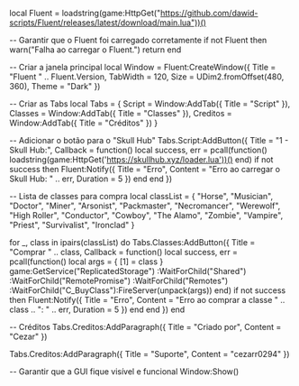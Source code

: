 local Fluent = loadstring(game:HttpGet("https://github.com/dawid-scripts/Fluent/releases/latest/download/main.lua"))()

-- Garantir que o Fluent foi carregado corretamente
if not Fluent then
    warn("Falha ao carregar o Fluent.")
    return
end

-- Criar a janela principal
local Window = Fluent:CreateWindow({
    Title = "Fluent " .. Fluent.Version,
    TabWidth = 120,
    Size = UDim2.fromOffset(480, 360),
    Theme = "Dark"
})

-- Criar as Tabs
local Tabs = {
    Script = Window:AddTab({ Title = "Script" }),
    Classes = Window:AddTab({ Title = "Classes" }),
    Creditos = Window:AddTab({ Title = "Créditos" })
}

-- Adicionar o botão para o "Skull Hub"
Tabs.Script:AddButton({
    Title = "1 - Skull Hub:",
    Callback = function()
        local success, err = pcall(function()
            loadstring(game:HttpGet('https://skullhub.xyz/loader.lua'))()
        end)
        if not success then
            Fluent:Notify({
                Title = "Erro",
                Content = "Erro ao carregar o Skull Hub: " .. err,
                Duration = 5
            })
        end
    end
})

-- Lista de classes para compra
local classList = {
    "Horse", "Musician", "Doctor", "Miner", "Arsonist", "Packmaster",
    "Necromancer", "Werewolf", "High Roller", "Conductor", "Cowboy",
    "The Alamo", "Zombie", "Vampire", "Priest", "Survivalist", "Ironclad"
}

for _, class in ipairs(classList) do
    Tabs.Classes:AddButton({
        Title = "Comprar " .. class,
        Callback = function()
            local success, err = pcall(function()
                local args = { [1] = class }
                game:GetService("ReplicatedStorage")
                    :WaitForChild("Shared")
                    :WaitForChild("RemotePromise")
                    :WaitForChild("Remotes")
                    :WaitForChild("C_BuyClass"):FireServer(unpack(args))
            end)
            if not success then
                Fluent:Notify({
                    Title = "Erro",
                    Content = "Erro ao comprar a classe " .. class .. ": " .. err,
                    Duration = 5
                })
            end
        end
    })
end

-- Créditos
Tabs.Creditos:AddParagraph({
    Title = "Criado por",
    Content = "Cezar"
})

Tabs.Creditos:AddParagraph({
    Title = "Suporte",
    Content = "cezarr0294"
})

-- Garantir que a GUI fique visível e funcional
Window:Show()
